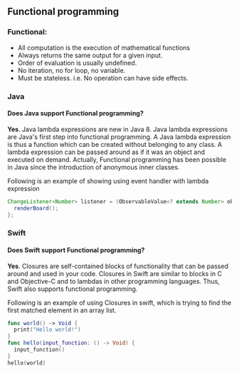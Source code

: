 ## Functional programming

### Functional:
- All computation is the execution of mathematical functions
- Always returns the same output for a given input.
- Order of evaluation is usually undefined.
- No iteration, no for loop, no variable.
- Must be stateless. i.e. No operation can have side effects.

### Java
#### Does Java support Functional programming?
**Yes**. Java lambda expressions are new in Java 8. Java lambda expressions are Java's first step into functional programming. A Java lambda expression is thus a function which can be created without belonging to any class. A lambda expression can be passed around as if it was an object and executed on demand. Actually, Functional programming has been possible in Java since the introduction of anonymous inner classes.

Following is an example of showing using event handler with lambda expression
```Java
ChangeListener<Number> listener = (ObservableValue<? extends Number> observable, Number oldValue, final Number newValue) -> {
  renderBoard();
};
```

### Swift
#### Does Swift support Functional programming?
**Yes**. Closures are self-contained blocks of functionality that can be passed around and used in your code. Closures in Swift are similar to blocks in C and Objective-C and to lambdas in other programming languages. Thus, Swift also supports functional programming.

Following is an example of using Closures in swift, which is trying to find the first matched element in an array list.
```Swift
func world() -> Void { 
  print("Hello world!")
}
func hello(input_function: () -> Void) { 
  input_function()
}
hello(world)
```

